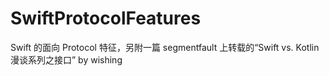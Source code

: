 # SwiftProtocolFeatures
Swift 的面向 Protocol 特征，另附一篇 segmentfault 上转载的“Swift vs. Kotlin 漫谈系列之接口” by wishing
